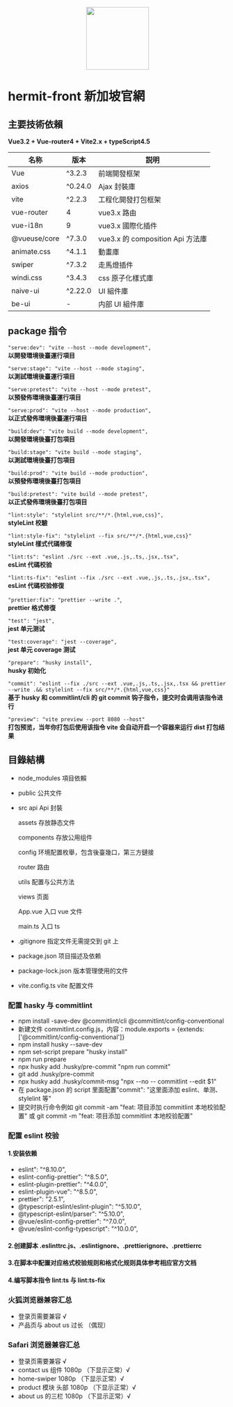 <p align="center">
  <img width="144px" src="https://lianantech.com/commonImg/mail/hermit-logo.png" />
</p>

# hermit-front 新加坡官網

## 主要技術依賴

**Vue3.2 + Vue-router4 + Vite2.x + typeScript4.5**

| 名称         | 版本    | 説明                             |
| ------------ | ------- | -------------------------------- |
| Vue          | ^3.2.3  | 前端開發框架                     |
| axios        | ^0.24.0 | Ajax 封裝庫                      |
| vite         | ^2.2.3  | 工程化開發打包框架               |
| vue-router   | 4       | vue3.x 路由                      |
| vue-i18n     | 9       | vue3.x 國際化插件                |
| @vueuse/core | ^7.3.0  | vue3.x 的 composition Api 方法庫 |
| animate.css  | ^4.1.1  | 動畫庫                           |
| swiper       | ^7.3.2  | 走馬燈插件                       |
| windi.css    | ^3.4.3  | css 原子化樣式庫                 |
| naive-ui     | ^2.22.0 | UI 組件庫                        |
| be-ui        | -       | 内部 UI 組件庫                   |

## package 指令

`"serve:dev": "vite --host --mode development",`  
**以開發環境後臺運行項目**

`"serve:stage": "vite --host --mode staging",`  
**以測試環境後臺運行項目**

`"serve:pretest": "vite --host --mode pretest",`  
**以預發佈環境後臺運行項目**

`"serve:prod": "vite --host --mode production",`  
**以正式發佈環境後臺運行項目**

`"build:dev": "vite build --mode development",`  
**以開發環境後臺打包項目**

`"build:stage": "vite build --mode staging",`  
**以測試環境後臺打包項目**

`"build:prod": "vite build --mode production",`  
**以預發佈環境後臺打包項目**

`"build:pretest": "vite build --mode pretest",`  
**以正式發佈環境後臺打包項目**

`"lint:style": "stylelint src/**/*.{html,vue,css}",`  
**styleLint 校驗**

`"lint:style-fix": "stylelint --fix src/**/*.{html,vue,css}"`  
**styleLint 樣式代碼修復**

`"lint:ts": "eslint ./src --ext .vue,.js,.ts,.jsx,.tsx",`  
**esLint 代碼校验**

`"lint:ts-fix": "eslint --fix ./src --ext .vue,.js,.ts,.jsx,.tsx",`  
**esLint 代碼校验修復**

`"prettier:fix": "prettier --write ."`,  
**prettier 格式修復**

`"test": "jest",`  
**jest 单元测试**

`"test:coverage": "jest --coverage",`  
**jest 单元 coverage 测试**

`"prepare": "husky install",`  
**husky 初始化**

`"commit": "eslint --fix ./src --ext .vue,.js,.ts,.jsx,.tsx && prettier --write .&& stylelint --fix src/**/*.{html,vue,css}"`  
**基于 husky 和 commitlint/cli 的 git commit 钩子指令，提交时会调用该指令进行**

`"preview": "vite preview --port 8080 --host"`  
**打包预览，当年你打包后使用该指令 vite 会自动开启一个容器来运行 dist 打包结果**

## 目錄結構

- node_modules 項目依賴
- public 公共文件
- src
  api Api 封裝

  assets 存放静态文件

  components 存放公用组件

  config 环境配置枚舉，包含後臺幾口，第三方鏈接

  router 路由

  utils 配置与公共方法

  views 页面

  App.vue 入口 vue 文件

  main.ts 入口 ts

- .gitignore 指定文件无需提交到 git 上

- package.json 项目描述及依赖

- package-lock.json 版本管理使用的文件

- vite.config.ts vite 配置文件

### 配置 hasky 与 commitlint

- npm install -save-dev @commitlint/cli @commitlint/config-conventional
- 新建文件 commitlint.config.js，内容：module.exports = {extends: ['@commitlint/config-conventional']}
- npm install husky --save-dev
- npm set-script prepare "husky install"
- npm run prepare
- npx husky add .husky/pre-commit "npm run commit"
- git add .husky/pre-commit
- npx husky add .husky/commit-msg "npx --no -- commitlint --edit $1"
- 在 package.json 的 script 里面配置"commit": "这里面添加 eslint、单测、stylelint 等"
- 提交时执行命令例如 git commit -am "feat: 项目添加 commitlint 本地校验配置" 或 git commit -m "feat: 项目添加 commitlint 本地校验配置"

### 配置 eslint 校验

#### 1.安装依赖

- eslint": "^8.10.0",
- eslint-config-prettier": "^8.5.0",
- eslint-plugin-prettier": "^4.0.0",
- eslint-plugin-vue": "^8.5.0",
- prettier": "2.5.1",
- @typescript-eslint/eslint-plugin": "^5.10.0",
- @typescript-eslint/parser": "^5.10.0",
- @vue/eslint-config-prettier": "^7.0.0",
- @vue/eslint-config-typescript": "^10.0.0",

#### 2.创建脚本 .eslinttrc.js、.eslintignore、.prettierignore、.prettierrc

#### 3.在脚本中配置对应格式校验规则和格式化规则具体参考相应官方文档

#### 4.编写脚本指令 lint:ts 与 lint:ts-fix

### 火狐浏览器兼容汇总

- 登录页需要兼容 √
- 产品页与 about us 过长 （偶现）

### Safari 浏览器兼容汇总

- 登录页需要兼容 √
- contact us 组件 1080p （下显示正常）√
- home-swiper 1080p （下显示正常）√
- product 模块 头部 1080p （下显示正常）√
- about us 的三栏 1080p （下显示正常）√
